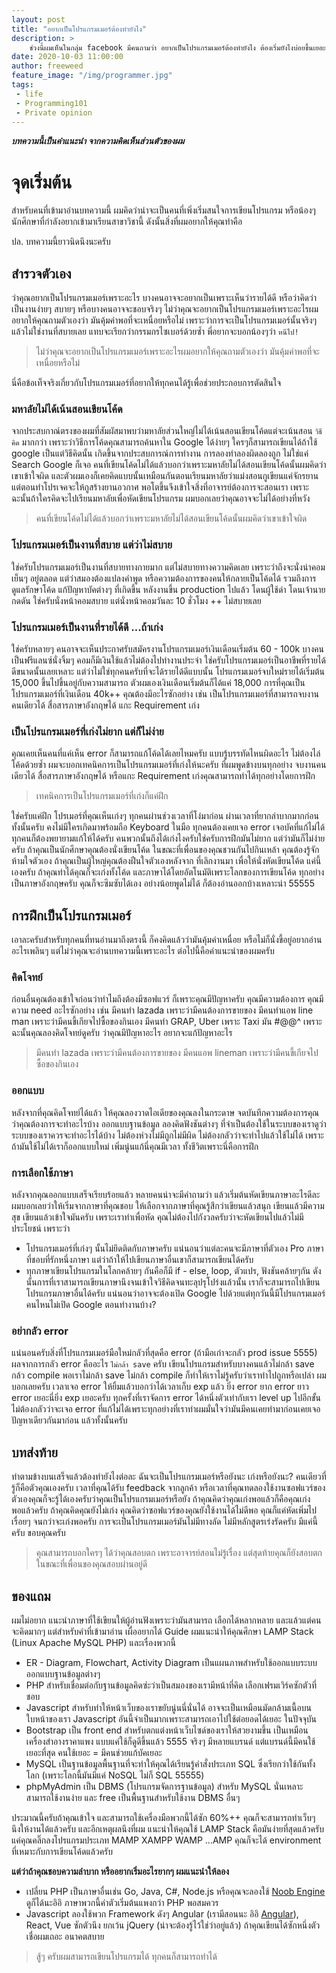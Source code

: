 ```yaml
---
layout: post
title: "อยากเป็นโปรแกรมเมอร์ต้องทำยังไง"
description: > 
    ช่วงนี้ผมเห็นในกลุ่ม facebook มีคนถามว่า อยากเป็นโปรแกรมเมอร์ต้องทำยังไง ต้องเริ่มยังไงบ่อยขึ้นเยอะ ผมเลยคิดว่าถ้ามีบทความที่เขียนไว้ แนะนำสำหรับคนที่อยากเป็นโปรแกรมเมอร์ หรือโปรแกรมเมอร์มือใหม่ก็คงจะดี
date: 2020-10-03 11:00:00
author: freeweed
feature_image: "/img/programmer.jpg"
tags: 
 - life 
 - Programming101
 - Private opinion
---
```


***บทความนี้เป็นคำแนะนำ จากความคิดเห็นส่วนตัวของผม***

# จุดเริ่มต้น
สำหรับคนที่เข้ามาอ่านบทความนี้ ผมคิดว่าน่าจะเป็นคนที่เพิ่งเริ่มสนใจการเขียนโปรแกรม หรือน้องๆ นักศึกษาที่กำลังอยากเข้ามาเรียนสาขาวิชานี้ ดังนั้นสิ่งที่ผมอยากให้คุณทำคือ

ปล. บทความนี้ยาวนิดนึงนะครับ
<!--more-->

## สำรวจตัวเอง
ว่าคุณอยากเป็นโปรแกรมเมอร์เพราะอะไร บางคนอาจจะอยากเป็นเพราะเห็นว่ารายได้ดี หรือว่าคิดว่าเป็นงานง่ายๆ สบายๆ หรือบางคนอาจจะชอบจริงๆ ไม่ว่าคุณจะอยากเป็นโปรแกรมเมอร์เพราะอะไรผมอยากให้คุณถามตัวเองว่า มันคุ้มค่าพอที่จะเหนื่อยหรือไม่ เพราะว่าการจะเป็นโปรแกรมเมอร์นั้นจริงๆ แล้วไม่ใช่งานที่สบายเลย แทบจะเรียกว่ากรรมกรไซเบอร์ด้วยซ้ำ พี่อยากจะบอกน้องๆว่า `หนีไป!`

> ไม่ว่าคุณจะอยากเป็นโปรแกรมเมอร์เพราะอะไรผมอยากให้คุณถามตัวเองว่า มันคุ้มค่าพอที่จะเหนื่อยหรือไม่ 

นี่คือข้อเท็จจริงเกี่ยวกับโปรแกรมเมอร์ที่อยากให้ทุกคนได้รู้เพื่อช่วยประกอบการตัดสินใจ

### มหาลัยไม่ได้เน้นสอนเขียนโค้ด
จากประสบกาณ์ตรงของผมที่สัมผัสมาพบว่ามหาลัยส่วนใหญ่ไม่ได้เน้นสอนเขียนโค้ดแต่จะเน้นสอน `วิธีคิด` มากกว่า เพราะว่าวิธีการโค้ดคุณสามารถค้นหาใน Google ได้ง่ายๆ ใครๆก็สามารถเขียนได้ถ้าใช้ google เป็นแต่วิธีคิดนั้น เกิดขึ้นจากประสบการณ์การทำงาน การลองทำลองผิดลองถูก ไม่ใช่แค่ Search Google ก็เจอ คนที่เขียนโค้ดไม่ได้แล้วบอกว่าเพราะมหาลัยไม่ได้สอนเขียนโค้ดนั้นผมคิดว่าเขาเข้าใจผิด และตัวผมเองก็เคยคิดแบบนั้นเหมือนกันตอนเรียนมหาลัยว่าแม่งสอนกูเขียนแค่จักรยาน แต่ตอนทำโปรเจคจะให้กูสร้างยานอวกาศ พอโตขึ้นจึงเข้าใจสิ่งที่อาจารย์ต้องการจะสอนเรา เพราะฉะนั้นถ้าใครคิดจะไปเรียนมหาลัยเพื่อหัดเขียนโปรแกรม ผมบอกเลยว่าคุณอาจจะไม่ได้อย่างที่หวัง

> คนที่เขียนโค้ดไม่ได้แล้วบอกว่าเพราะมหาลัยไม่ได้สอนเขียนโค้ดนั้นผมคิดว่าเขาเข้าใจผิด

### โปรแกรมเมอร์เป็นงานที่สบาย แต่ว่าไม่สบาย
ใช่ครับโปรแกรมเมอร์เป็นงานที่สบายทางกายมาก แต่ไม่สบายทางความคิดเลย เพราะว่าถึงจะนั่งน่าคอมเย็นๆ อยู่ตลอด แต่ว่าสมองต้องแปลงคำพูด หรือความต้องการของคนให้กลายเป็นโค้ดได้ รวมถึงการดูแลรักษาโค้ด แก้ปัญหาบัคต่างๆ ที่เกิดขึ้น หลังงานขึ้น production ไปแล้ว โดนผู้ใช้ด่า โดนเจ้านายกดดัน ใช่ครับนั่งหน้าคอมสบาย แต่นั่งหน้าคอมวันละ 10 ชั่วโมง ++ ไม่สบายเลย

### โปรแกรมเมอร์เป็นงานที่รายได้ดี ...ถ้าเก่ง
ใช่ครับหลายๆ คนอาจจะเห็นประกาศรับสมัครงานโปรแกรมเมอร์เงินเดือนเริ่มต้น 60 - 100k บางคนเป็นฟรีแลนซ์นั่งจิ้มๆ คอมก็มีเงินใช้แล้วไม่ต้องไปทำงานประจำ ใช่ครับโปรแกรมเมอร์เป็นอาชีพที่รายได้ดีขนาดนั้นเลยเหลาะ แต่ว่าไม่ใช่ทุกคนครับที่จะได้รายได้ดีแบบนั้น โปรแกรมเมอร์จบใหม่รายได้เริ่มต้น 15,000 ขึ้นไปขึ้นอยู่กับความสามารถ ตัวผมเองเงินเดือนเริ่มต้นก็ได้แค่ 18,000 การที่คุณเป็นโปรแกรมเมอร์ที่เงินเดือน 40k++ คุณต้องมีอะไรซักอย่าง เช่น เป็นโปรแกรมเมอร์ที่สามารถจบงานคนเดียวได้ สื่อสารภาษาอังกฤษได้ แกะ Requirement เก่ง 

### เป็นโปรแกรมเมอร์ที่เก่งไม่ยาก แต่ก็ไม่ง่าย
คุณเคยเห็นคนที่แค่เห็น error ก็สามารถแก้โค้ดได้เลยไหมครับ แบบรู้บรรทัดไหนผิดอะไร ไม่ต้องไล่โค้ดด้วยซ้ำ ผมจะบอกเทคนิคการเป็นโปรแกรมเมอร์ที่เก่งให้นะครับ ที่ผมพูดข้างบนทุกอย่าง จบงานคนเดียวได้ สื่อสารภาษาอังกฤษได้ หรือแกะ Requirement เก่งคุณสามารถทำได้ทุกอย่างโดยการฝึก 

> เทคนิคการเป็นโปรแกรมเมอร์ที่เก่งก็แค่ฝึก

ใช่ครับแค่ฝึก โปรเมอร์ที่คุณเห็นเก่งๆ ทุกคนผ่านช่วงเวลาที่โง่มาก่อน ผ่านเวลาที่ยากลำบากมากก่อนทั้งนั้นครับ คงไม่มีใครเกิดมาพร้อมถือ Keyboard ในมือ ทุกคนต้องเคยเจอ error เจอบัคที่แก้ไม่ได้ ทุกคนก็ต้องพยายามแก้ให้ได้ครับ คนพวกนั้นถึงได้เก่งไงครับใช่ครับการฝึกมันไม่ยาก แต่ว่ามันก็ไม่ง่ายครับ ถ้าคุณเป็นนักศึกษาคุณต้องนั่งเขียนโค้ด ในขณะที่เพื่อนของคุณชวนกันไปกินเหล้า คุณต้องรู้จักห้ามใจตัวเอง ถ้าคุณเป็นผู้ใหญ่คุณต้องฝืนใจตัวเองหลังจาก ที่เลิกงานมา เพื่อให้นั่งหัดเขียนโค้ด แค่นี้เองครับ ถ้าคุณทำได้คุณก็จะเก่งทั้งโค้ด และภาษาได้โดยอัตโนมัติเพราะโลกของการเขียนโค้ด ทุกอย่างเป็นภาษาอังกฤษครับ คุณก็จะซึมซับได้เอง อย่างน้อยพูดไม่ได้ ก็ต้องอ่านออกบ้างเหลาะน่า 55555

## การฝึกเป็นโปรแกรมเมอร์
เอาละครับสำหรับทุกคนที่ทนอ่านมาถึงตรงนี้ ก็คงคิดแล้วว่ามันคุ้มค่าเหนื่อย หรือไม่ก็นั่งขี้อยู่อยากอ่านอะไรเพลินๆ แต่ไม่ว่าคุณจะอ่านบทความนี้เพราะอะไร ต่อไปนี้คือคำแนะนำของผมครับ

### คิดโจทย์
ก่อนอื่นคุณต้องเข้าใจก่อนว่าทำไมถึงต้องมีซอฟแวร์ ก็เพราะคุณมีปัญหาครับ คุณมีความต้องการ คุณมีความ need อะไรซักอย่าง เช่น มีคนทำ lazada เพราะว่ามีคนต้องการขายของ มีคนทำแอพ line man เพราะว่ามีคนขี้เกียจไปซื้อของกินเอง มีคนทำ GRAP, Uber เพราะ Taxi มัน #@$%#$@^ เพราะฉะนั้นคุณลองคิดโจทย์ดูครับ ว่าคุณมีปัญหาอะไร อยากจะแก้ปัญหาอะไร 

> มีคนทำ lazada เพราะว่ามีคนต้องการขายของ มีคนแอพ lineman เพราะว่ามีคนขี้เกียจไปซื้อของกินเอง

### ออกแบบ
หลังจากที่คุณคิดโจทย์ได้แล้ว ให้คุณลองวาดไอเดียของคุณลงในกระดาษ จดบันทึกความต้องการคุณว่าคุณต้องการจะทำอะไรบ้าง ออกแบบฐานข้อมูล ลองคิดฟังชันต่างๆ ที่จำเป็นต้องใช้ในระบบของเราดูว่าระบบของเราควรจะทำอะไรได้บ้าง ไม่ต้องห่วงไม่มีถูกไม่มีผิด ไม่ต้องกลัวว่าจะทำไปแล้วใช้ไม่ได้ เพราะถ้ามันใช้ไม่ได้เราก็ออกแบบใหม่ เพิ่มนู่นแก้นี่คุณมีเวลา ทั้งชีวิตเพราะนี่คือการฝึก

### การเลือกใช้ภาษา
หลังจากคุณออกแบบเสร็จเรียบร้อยแล้ว หลายคนน่าจะมีคำถามว่า แล้วเริ่มต้นหัดเขียนภาษาอะไรดีละผมบอกเลยว่าให้เริ่มจากภาษาที่คุณชอบ ให้เลือกจากภาษาที่คุณรู้สึกว่าเขียนแล้วสนุก เขียนแล้วมีความสุข เขียนแล้วเข้าใจมันครับ เพราะเราทำเพื่อหัด คุณไม่ต้องไปกังวลครับว่าจะหัดเขียนไปแล้วไม่มีประโยชน์ เพราะว่า
* โปรแกรมเมอร์ที่เก่งๆ นั้นไม่ยึดติดกับภาษาครับ แน่นอนว่าแต่ละคนจะมีภาษาที่ตัวเอง Pro ภาษาที่ชอบที่รักหนึ่งภาษา แต่ว่าถ้าให้ไปเขียนภาษาอื่นเขาก็สามารถเขียนได้ครับ
* ทุกภาษาเขียนโปรแกรมในโลกคล้ายๆ กันคือก็มี if - else, loop, ตัวแปร, ฟังชันคล้ายๆกัน ดังนั้นการที่เราสามารถเขียนภาษานึงจนเข้าใจวิธีคิดจนทะลุปรุโปร่งแล้วนั้น เราก็จะสามารถไปเขียนโปรแกรมภาษาอื่นได้ครับ แน่นอนว่าอาจจะต้องเปิด Google ไปด้วยแต่ทุกวันนี้มีโปรแกรมเมอร์คนไหนไม่เปิด Google ตอนทำงานบ้าง?

### อย่ากลัว error
แน่นอนครับสิ่งที่โปรแกรมเมอร์มือใหม่กลัวที่สุดคือ error (ถ้ามือเก๋าจะกลัว prod issue 5555) ผลจากการกลัว error คืออะไร `ไม่กล้า save` ครับ เขียนโปรแกรมสำหรับบางคนแล้วไม่กล้า save กล้ว compile พอเราไม่กล้า save ไม่กล้า compile ก็ทำให้เราไม่รู้ครับว่าเราทำไปถูกหรือเปล่า ผมบอกเลยครับ เวลาเจอ error ให้ยิ้มแล้วบอกว่าได้เวลาเก็บ exp แล้ว ยิ่ง error ยาก error ยาว error เยอะนี่ยิ่ง exp เยอะครับ ทุกครั้งที่เราจัดการ error ได้หนึ่งตัวเท่ากับเรา level up ไปอีกขั้น ไม่ต้องกลัวว่าจะเจอ error ที่แก้ไม่ได้เพราะทุกอย่างที่เราทำผมมั่นใจว่ามันมีคนเคยทำมาก่อนเคยเจอปัญหาเดียวกันมาก่อน แล้วทั้งนั้นครับ

## บทส่งท้าย
ทำตามข้างบนเสร็จแล้วต้องทำยังไงต่อละ ฉันจะเป็นโปรแกรมเมอร์หรือยังนะ เก่งหรือยังนะ? คนเดียวที่รู้ก็คือตัวคุณเองครับ เวลาที่คุณได้รับ feedback จากลูกค้า หรือเวลาที่คุณทดลองใช้งานซอฟแวร์ของตัวเองคุณก็จะรู้ได้เองครับว่าคุณเป็นโปรแกรมเมอร์หรือยัง ถ้าคุณคิดว่าคุณเก่งพอแล้วก็คือคุณเก่งพอแล้วครับ ถ้าคุณคิดคุณยังไม่เก่ง คุณคิดว่าซอฟแวร์ของคุณยังใช้งานได้ไม่ดีพอ คุณก็แค่หัดเพิ่มไปเรื่อยๆ จนกว่าจะเก่งพอครับ การจะเป็นโปรแกรมเมอร์มันไม่มีทางลัด ไม่มีหลักสูตรเร่งรัดครับ มีแค่นี้ครับ ขอบคุณครับ

> คุณสามารถบอกใครๆ ได้ว่าคุณสอบตก เพราะอาจารย์สอนไม่รู้เรื่อง แต่สุดท้ายคุณก็ยังสอบตก ในขณะที่เพื่อนของคุณสอบผ่านอยู่ดี

## ของแถม
ผมไม่อยาก แนะนำภาษาที่ใช้เขียนให้ผู้อ่านฟังเพราะว่ามันสามารถ เลือกได้หลากหลาย และแล้วแต่คนจะคิดมากๆ แต่สำหรับคำที่เข้ามาอ่าน เผื่ออยากได้ Guide ผมแนะนำให้คุณศึกษา LAMP Stack (Linux Apache MySQL PHP) และเรื่องพวกนี้

* ER - Diagram, Flowchart, Activity Diagram เป็นแผนภาพสำหรับใช้ออกแบบระบบ ออกแบบฐานข้อมูลต่างๆ
* PHP สำหรับเชื่อมต่อกับฐานข้อมูลคิดซ่ะว่าเป็นสมองของเรามีหน้าที่คิด เลือกเฟรมเวิร์คซักตัวที่ชอบ
* Javascript สำหรับทำให้หน้าเว็บของเราขยับนู่นนี่นั่นได้ อาจจะเป็นเหมือนมัดกล้ามเนื้อบนใบหน้าของเรา Javascript อันนี้จำเป็นมากเพราะสามารถเอาไปใช้ต่อยอดได้เยอะ ในปัจจุบัน
* Bootstrap เป็น front end สำหรับตกแต่งหน้าเว็บไซด์ของเราให้สวยงามขึ้น เป็นเหมือนเครื่องสำอางราคาแพง แบบแค่ใช้ก็ดูดีขึ้นแล้ว 5555 จริงๆ มีหลายแบรนด์ แต่แบรนด์นี้มีคนใช้เยอะที่สุด คนใช้เยอะ = มีคนช่วยแก้บัคเยอะ
* MySQL เป็นฐานข้อมูลพื้นฐานที่จะทำให้คุณได้เรียนรู้คำสั่งประเภท SQL ซึ่งเรียกว่าใช้กันทั้งโลก (เพราะโลกนี้มันมีแค่ NoSQL ไม่ก็ SQL 55555)
* phpMyAdmin เป็น DBMS (โปรแกรมจัดการฐานข้อมูล) สำหรับ MySQL นั่นเหลาะสามารถใช้งานง่าย และ free เป็นพื้นฐานสำหรับใช้งาน DBMS อื่นๆ

ประมาณนี้ครับถ้าคุณเข้าใจ และสามารถใช้เครื่องมือพวกนี้ได้ซัก 60%++ คุณก็จะสามารถทำเว็บๆ นึงให้งานได้แล้วครับ และอีกเหตุผลนึงที่ผม แนะนำให้คุณใช้ LAMP Stack คือมันง่ายที่สุดแล้วครับ แค่คุณคลิ๊กลงโปรแกรมประเภท MAMP XAMPP WAMP ...AMP คุณก็จะได้ environment ที่เหมาะกับการเขียนโค้ดแล้วครับ 

**แต่ว่าถ้าคุณชอบความลำบาก หรืออยากเริ่มอะไรยากๆ ผมแนะนำให้ลอง**

* เปลี่ยน PHP เป็นภาษาอื่นเช่น Go, Java, C#, Node.js หรือคุณจะลองใช้ <a href="/noob-engine">Noob Engine</a> ดูก็ได้นะอิอิ ภาษาพวกนี้ค่าตัวเริ่มต้นแพงกว่า PHP พอสมควร
* Javascript ลองใช้พวก Framework ดังๆ Angular (เรามีสอนนะ อิอิ <a href="/angular'n-bootstrap-ep-01">Angular</a>), React, Vue ซักตัวนึง ยกเว้น jQuery (น่าจะต้องรู้ไว้ใช่ว่าอยู่แล้ว) ถ้าคุณเขียนได้ซักหนึ่งตัว เชื่อผมเถอะ อนาคตสบาย

> สู้ๆ ครับผมสามารถเขียนโปรแกรมได้ ทุกคนก็สามารถทำได้